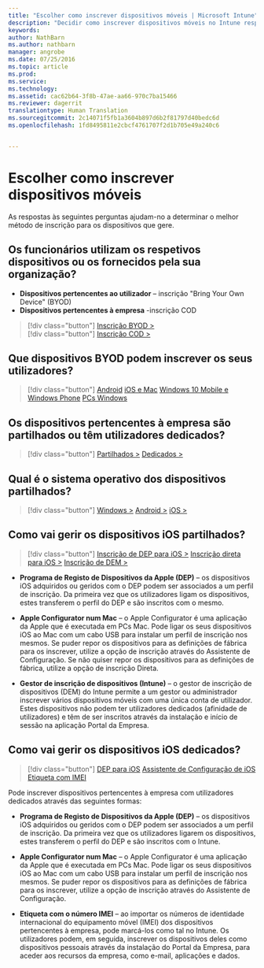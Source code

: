 ```yaml
---
title: "Escolher como inscrever dispositivos móveis | Microsoft Intune"
description: "Decidir como inscrever dispositivos móveis no Intune respondendo a algumas perguntas simples"
keywords: 
author: NathBarn
ms.author: nathbarn
manager: angrobe
ms.date: 07/25/2016
ms.topic: article
ms.prod: 
ms.service: 
ms.technology: 
ms.assetid: cac62b64-3f8b-47ae-aa66-970c7ba15466
ms.reviewer: dagerrit
translationtype: Human Translation
ms.sourcegitcommit: 2c14071f5fb1a3604b897d6b2f81797d40bedc6d
ms.openlocfilehash: 1fd8495811e2cbcf4761707f2d1b705e49a240c6


---
```


# Escolher como inscrever dispositivos móveis

As respostas às seguintes perguntas ajudam-no a determinar o melhor método de inscrição para os dispositivos que gere.

## **Os funcionários utilizam os respetivos dispositivos ou os fornecidos pela sua organização?**

  - **Dispositivos pertencentes ao utilizador** – inscrição "Bring Your Own Device" (BYOD)
  - **Dispositivos pertencentes à empresa** -inscrição COD

> [!div class="button"]
[Inscrição BYOD >](#what-byod-devices-can-your-users-enroll)   
> [!div class="button"]
[Inscrição COD >](#are-your-company-owned-devices-shared-or-do-they-have-dedicated-users)

## **Que dispositivos BYOD podem inscrever os seus utilizadores?**

> [!div class="button"]
[Android](/intune/deploy-use/set-up-android-management-with-microsoft-intune) [iOS e Mac](/intune/deploy-use/set-up-ios-and-mac-management-with-microsoft-intune) [Windows 10 Mobile e Windows Phone](/intune/deploy-use/set-up-windows-phone-management-with-microsoft-intune) [PCs Windows](/intune/deploy-use/set-up-windows-device-management-with-microsoft-intune)

## **Os dispositivos pertencentes à empresa são partilhados ou têm utilizadores dedicados?**

> [!div class="button"]
[Partilhados >](#what-operating-system-are-your-shared-devices-running)   [Dedicados >](#how-will-you-manage-dedicated-ios-devices)


## **Qual é o sistema operativo dos dispositivos partilhados?**

  > [!div class="button"]
  [Windows >](/intune/deploy-use/enroll-corporate-owned-devices-with-the-device-enrollment-manager-in-microsoft-intune) [Android >](/intune/deploy-use/enroll-corporate-owned-devices-with-the-device-enrollment-manager-in-microsoft-intune) [iOS >](#how-will-you-manage-shared-ios-devices)

## **Como vai gerir os dispositivos iOS partilhados?**

  > [!div class="button"]
  [Inscrição de DEP para iOS >](/intune/deploy-use/ios-device-enrollment-program-in-microsoft-intune) [Inscrição direta para iOS >](/intune/deploy-use/ios-direct-enrollment-in-microsoft-intune)  [Inscrição de DEM >](/intune/deploy-use/enroll-corporate-owned-devices-with-the-device-enrollment-manager-in-microsoft-intune)

  - **Programa de Registo de Dispositivos da Apple (DEP)** – os dispositivos iOS adquiridos ou geridos com o DEP podem ser associados a um perfil de inscrição. Da primeira vez que os utilizadores ligam os dispositivos, estes transferem o perfil do DEP e são inscritos com o mesmo.

  - **Apple Configurator num Mac** – o Apple Configurator é uma aplicação da Apple que é executada em PCs Mac. Pode ligar os seus dispositivos iOS ao Mac com um cabo USB para instalar um perfil de inscrição nos mesmos. Se puder repor os dispositivos para as definições de fábrica para os inscrever, utilize a opção de inscrição através do Assistente de Configuração. Se não quiser repor os dispositivos para as definições de fábrica, utilize a opção de inscrição Direta.

  - **Gestor de inscrição de dispositivos (Intune)** – o gestor de inscrição de dispositivos (DEM) do Intune permite a um gestor ou administrador inscrever vários dispositivos móveis com uma única conta de utilizador. Estes dispositivos não podem ter utilizadores dedicados (afinidade de utilizadores) e têm de ser inscritos através da instalação e início de sessão na aplicação Portal da Empresa.

## **Como vai gerir os dispositivos iOS dedicados?**

  > [!div class="button"]
   [DEP para iOS](/intune/deploy-use/ios-device-enrollment-program-in-microsoft-intune) [Assistente de Configuração de iOS](/intune/deploy-use/ios-setup-assistant-enrollment-in-microsoft-intune) [Etiqueta com IMEI](/intune/deploy-use/specify-corporate-owned-devices-with-international-mobile-equipment-identity-imei-numbers)

  Pode inscrever dispositivos pertencentes à empresa com utilizadores dedicados através das seguintes formas:

  - **Programa de Registo de Dispositivos da Apple (DEP)** – os dispositivos iOS adquiridos ou geridos com o DEP podem ser associados a um perfil de inscrição. Da primeira vez que os utilizadores ligarem os dispositivos, estes transferem o perfil do DEP e são inscritos com o Intune.

  - **Apple Configurator num Mac** – o Apple Configurator é uma aplicação da Apple que é executada em PCs Mac. Pode ligar os seus dispositivos iOS ao Mac com um cabo USB para instalar um perfil de inscrição nos mesmos. Se puder repor os dispositivos para as definições de fábrica para os inscrever, utilize a opção de inscrição através do Assistente de Configuração.

  - **Etiqueta com o número IMEI** – ao importar os números de identidade internacional do equipamento móvel (IMEI) dos dispositivos pertencentes à empresa, pode marcá-los como tal no Intune. Os utilizadores podem, em seguida, inscrever os dispositivos deles como dispositivos pessoais através da instalação do Portal da Empresa, para aceder aos recursos da empresa, como e-mail, aplicações e dados.



<!--HONumber=Oct16_HO3-->


